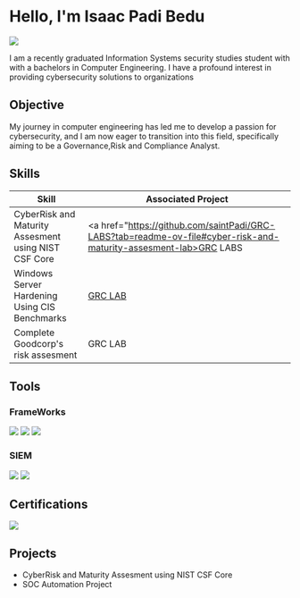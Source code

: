 # Hello, I'm Isaac Padi Bedu
<a href="https://www.linkedin.com/in/isaacpadi-bedu"><img src="https://img.shields.io/badge/-LinkedIn-0072b1?&style=for-the-badge&logo=linkedin&logoColor=white" /></a>


I am a recently graduated Information Systems security studies student with with a bachelors in Computer Engineering. I have a profound interest in providing cybersecurity solutions to organizations

## Objective

My journey in computer engineering has led me to develop a passion for cybersecurity, and I am now eager to transition into this field, specifically aiming to be a Governance,Risk and Compliance Analyst.

## Skills
| Skill                                         | Associated Project         |
|-----------------------------------------------|----------------------------|
| CyberRisk and Maturity Assesment using NIST CSF Core         | <a href="https://github.com/saintPadi/GRC-LABS?tab=readme-ov-file#cyber-risk-and-maturity-assesment-lab>GRC LABS</a>|
| Windows Server Hardening Using CIS Benchmarks | <a href="https://google.com">GRC LAB</a>|
| Complete Goodcorp's risk assesment         | GRC LAB|

## Tools

### FrameWorks
<div>
  <img src="https://img.shields.io/badge/NIST CSF-0033A0?&style=for-the-badge&logo=NIST-CSF&logoColor=white" />
    <img src="https://img.shields.io/badge/ISO 27001-0033A0?&style=for-the-badge&logo=ISO-27001&logoColor=white" />
    <img src="https://img.shields.io/badge/PCI DSS-009F4D?&style=for-the-badge&logo=pci-dss&logoColor=white" />
</div>

### SIEM
<div>
    <img src="https://img.shields.io/badge/-Splunk-000000?&style=for-the-badge&logo=Splunk&logoColor=white" />
    <img src="https://img.shields.io/badge/-Elastic-005571?&style=for-the-badge&logo=Elastic&logoColor=white" />
</div>

## Certifications
<div>
<img src="https://img.shields.io/badge/-Security%2B-FF0000?&style=for-the-badge&logo=CompTIA&logoColor=white" />

</div>

## Projects
- CyberRisk and Maturity Assesment using NIST CSF Core
- SOC Automation Project
